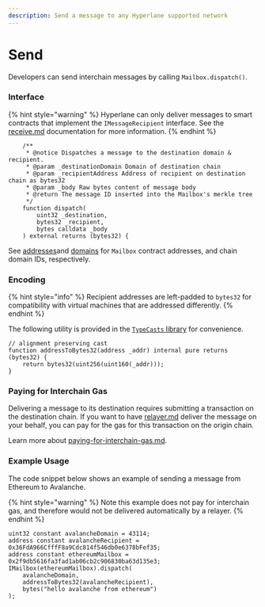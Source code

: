 ```yaml
---
description: Send a message to any Hyperlane supported network
---
```


# Send

Developers can send interchain messages by calling `Mailbox.dispatch()`.

### Interface

{% hint style="warning" %}
Hyperlane can only deliver messages to smart contracts that implement the `IMessageRecipient` interface. See the [receive.md](receive.md "mention") documentation for more information.
{% endhint %}

```solidity
    /**
     * @notice Dispatches a message to the destination domain & recipient.
     * @param _destinationDomain Domain of destination chain
     * @param _recipientAddress Address of recipient on destination chain as bytes32
     * @param _body Raw bytes content of message body
     * @return The message ID inserted into the Mailbox's merkle tree
     */
    function dispatch(
        uint32 _destination,
        bytes32 _recipient,
        bytes calldata _body
    ) external returns (bytes32) {
```

See [addresses](../../resources/addresses/ "mention")and [domains](../../resources/domains/ "mention") for `Mailbox` contract addresses, and chain domain IDs, respectively.

### Encoding

{% hint style="info" %}
Recipient addresses are left-padded to `bytes32` for compatibility with virtual machines that are addressed differently.
{% endhint %}

The following utility is provided in the [`TypeCasts` library](https://github.com/hyperlane-xyz/hyperlane-monorepo/blob/main/solidity/contracts/libs/TypeCasts.sol) for convenience.

```solidity
// alignment preserving cast
function addressToBytes32(address _addr) internal pure returns (bytes32) {
    return bytes32(uint256(uint160(_addr)));
}
```

### Paying for Interchain Gas

Delivering a message to its destination requires submitting a transaction on the destination chain. If you want to have [relayer.md](../../protocol/agents/relayer.md "mention") deliver the message on your behalf, you can pay for the gas for this transaction on the origin chain.

Learn more about [paying-for-interchain-gas.md](../../build-with-hyperlane/guides/paying-for-interchain-gas.md "mention").

### Example Usage

The code snippet below shows an example of sending a message from Ethereum to Avalanche.

{% hint style="warning" %}
Note this example does not pay for interchain gas, and therefore would not be delivered automatically by a relayer.
{% endhint %}

```solidity
uint32 constant avalancheDomain = 43114;
address constant avalancheRecipient = 0x36FdA966CfffF8a9Cdc814f546db0e6378bFef35;
address constant ethereumMailbox = 0x2f9db5616fa3fad1ab06cb2c906830ba63d135e3;
IMailbox(ethereumMailbox).dispatch(
    avalancheDomain,
    addressToBytes32(avalancheRecipient),
    bytes("hello avalanche from ethereum")
);
```
